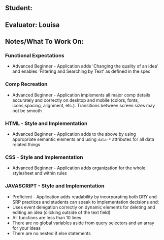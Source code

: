 ## Student:
## Evaluator: Louisa
## Notes/What To Work On:

### Functional Expectations

*  Advanced Beginner - Application adds 'Changing the quality of an idea' and enables 'Filtering and Searching by Text' as defined in the spec

### Comp Recreation

*  Advanced Beginner - Application implements all major comp details accurately and correctly on desktop and mobile (colors, fonts, icons,spacing, alignment,  etc.). Transitions between screen sizes may not be smooth

### HTML - Style and Implementation 

*  Advanced Beginner - Application adds to the above by using appropriate semantic elements and using `data-*` attributes for all data related things

### CSS - Style and Implementation

*  Advanced Beginner - Application adds organization for the whole stylesheet and within rules

### JAVASCRIPT - Style and Implementation

*  Proficient - Application adds readability by incorporating both DRY and SRP practices and students can speak to implementation decisions and:
  *  Uses event delegation correctly on dynamic elements for deleting and editing an idea (clicking outside of the text field)
  *  All functions are less than 10 lines
  *  There are no global variables aside from query selectors and an array for your ideas
  *  There are no nested if else statements
